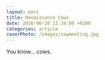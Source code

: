 ```yaml
---
layout: post
title: Renaissance Cows
date: 2016-06-20 12:34:09 +0100
categories: article
coverPhoto: /images/cowmeeting.jpg
---
```


You know... cows.
